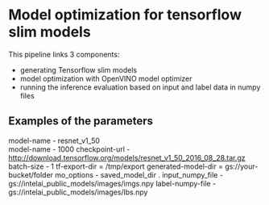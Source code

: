# Model optimization for tensorflow slim models


This pipeline links 3 components:

- generating Tensorflow slim models
- model optimization with OpenVINO model optimizer
- running the inference evaluation based on input and label data in numpy files

## Examples of the parameters

model-name - resnet_v1_50<br />
model-name - 1000
checkpoint-url - http://download.tensorflow.org/models/resnet_v1_50_2016_08_28.tar.gz
batch-size - 1
tf-export-dir = /tmp/export
generated-model-dir = gs://your-bucket/folder
mo_options - saved_model_dir .
input_numpy_file - gs://intelai_public_models/images/imgs.npy
label-numpy-file - gs://intelai_public_models/images/lbs.npy



